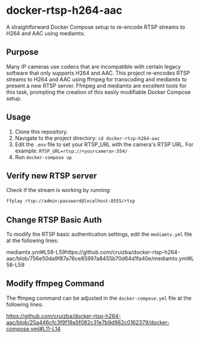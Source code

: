 # docker-rtsp-h264-aac

A straightforward Docker Compose setup to re-encode RTSP streams to H264 and AAC using mediamtx.

## Purpose

Many IP cameras use codecs that are incompatible with certain legacy software that only supports H264 and AAC. This project re-encodes RTSP streams to H264 and AAC using ffmpeg for transcoding and mediamtx to present a new RTSP server. Ffmpeg and mediamtx are excellent tools for this task, prompting the creation of this easily modifiable Docker Compose setup.

## Usage

1. Clone this repository.
2. Navigate to the project directory: `cd docker-rtsp-h264-aac`
3. Edit the `.env` file to set your RTSP_URL with the camera's RTSP URL. For example: `RTSP_URL=rtsp://<yourcamera>:554/`
4. Run `docker-compose up`

## Verify new RTSP server

Check if the stream is working by running:

```sh
ffplay rtsp://admin:password@localhost:8555/rtsp
```

## Change RTSP Basic Auth

To modify the RTSP basic authentication settings, edit the `mediamtx.yml` file at the following lines:

mediamtx.yml#L58-L59https://github.com/cruizba/docker-rtsp-h264-aac/blob/756e50da9f87a76ce85997a8455b70d64d1fa40e/mediamtx.yml#L58-L59

## Modify ffmpeg Command

The ffmpeg command can be adjusted in the `docker-compose.yml` file at the following lines:

https://github.com/cruizba/docker-rtsp-h264-aac/blob/25a446cfc3f9f19a5f082c31e7b9d982c0162379/docker-compose.yml#L11-L14
